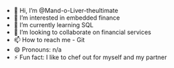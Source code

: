 - 👋 Hi, I’m @Mand-o-Liver-theultimate
- 👀 I’m interested in embedded finance
- 🌱 I’m currently learning SQL
- 💞️ I’m looking to collaborate on financial services
- 📫 How to reach me - Git
- 😄 Pronouns: n/a
- ⚡ Fun fact: I like to chef out for myself and my partner

<!---
Mand-o-Liver-theultimate/Mand-o-Liver-theultimate is a ✨ special ✨ repository because its `README.md` (this file) appears on your GitHub profile.
You can click the Preview link to take a look at your changes.
--->
